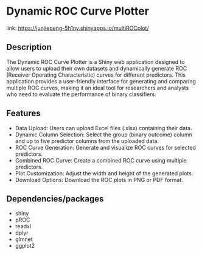 # Dynamic ROC Curve Plotter

link: https://junjiepeng-5h1ny.shinyapps.io/multiROCplot/

## Description
The Dynamic ROC Curve Plotter is a Shiny web application designed to allow users to upload their own datasets and dynamically generate ROC (Receiver Operating Characteristic) curves for different predictors. This application provides a user-friendly interface for generating and comparing multiple ROC curves, making it an ideal tool for researchers and analysts who need to evaluate the performance of binary classifiers.

## Features
- Data Upload: Users can upload Excel files (.xlsx) containing their data.
- Dynamic Column Selection: Select the group (binary outcome) column and up to five predictor columns from the uploaded data.
- ROC Curve Generation: Generate and visualize ROC curves for selected predictors.
- Combined ROC Curve: Create a combined ROC curve using multiple predictors.
- Plot Customization: Adjust the width and height of the generated plots.
- Download Options: Download the ROC plots in PNG or PDF format.

## Dependencies/packages
- shiny
- pROC
- readxl
- dplyr
- glmnet
- ggplot2
